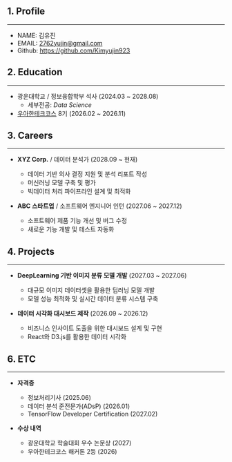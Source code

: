## 1. Profile
----
- NAME: 김유진
- EMAIL: 2762yujin@gmail.com
- Github: <https://github.com/Kimyujin923>

## 2. Education
----
- 광운대학교 / 정보융합학부 석사 (2024.03 ~ 2028.08)
    * 세부전공: _Data Science_
- [우아한테크코스](https://www.woowacourse.io/) 8기 (2026.02 ~ 2026.11)

## 3. Careers
----
- **XYZ Corp.** / 데이터 분석가 (2028.09 ~ 현재)  
    * 데이터 기반 의사 결정 지원 및 분석 리포트 작성  
    * 머신러닝 모델 구축 및 평가  
    * 빅데이터 처리 파이프라인 설계 및 최적화

- **ABC 스타트업** / 소프트웨어 엔지니어 인턴 (2027.06 ~ 2027.12)  
    * 소프트웨어 제품 기능 개선 및 버그 수정  
    * 새로운 기능 개발 및 테스트 자동화  

## 4. Projects
----
- **DeepLearning 기반 이미지 분류 모델 개발** (2027.03 ~ 2027.06)  
    * 대규모 이미지 데이터셋을 활용한 딥러닝 모델 개발  
    * 모델 성능 최적화 및 실시간 데이터 분류 시스템 구축  

- **데이터 시각화 대시보드 제작** (2026.09 ~ 2026.12)  
    * 비즈니스 인사이트 도출을 위한 대시보드 설계 및 구현  
    * React와 D3.js를 활용한 데이터 시각화  

## 6. ETC
----
- **자격증**
    - 정보처리기사 (2025.06)  
    - 데이터 분석 준전문가(ADsP) (2026.01)  
    - TensorFlow Developer Certification (2027.02)  

- **수상 내역**
    - 광운대학교 학술대회 우수 논문상 (2027)  
    - 우아한테크코스 해커톤 2등 (2026)
